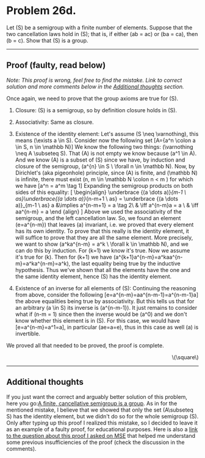 # Problem  26d.

Let \(S\) be a semigroup with a finite number of elements. Suppose that the two cancellation laws hold in \(S\); that is, if either \(ab = ac\) or \(ba = ca\), then \(b = c\). Show that \(S\) is a group.

---

## Proof (faulty, read below)
*Note: This proof is wrong, feel free to find the mistake. Link to correct solution and more comments below in the [Additional thoughts](#additional-thoughts) section.*

Once again, we need to prove that the group axioms are true for \(S\).

1. Closure: \(S\) is a semigroup, so by definition closure holds in \(S\).
2. Associativity: Same as closure.
3. Existence of the identity element: Let's assume \(S \neq \varnothing\), this means \(\exists a \in S\). Consider now the following set \[A=\{a^n \colon a \in S, n \in \mathbb N\}\] We know the following two things: \(\varnothing \neq A \subseteq S\). That \(A\) is not empty we know because \(a^1 \in A\). And we know \(A\) is a subset of \(S\) since we have, by induction and closure of the semigroup, \(a^{n} \in S \ \forall n \in \mathbb N\). Now, by Dirichlet's (aka pigeonhole) principle, since \(A\) is finite, and \(\mathbb N\) is infinite, there must exist \(n, m \in \mathbb N \colon n < m \) for which we have \[a^n = a^m \tag 1\] Expanding the semigroup products on both sides of this equality: 
\[
    \begin{align}
 \underbrace {(a \dots a)}_{m-1 \ as}\underbrace{(a \dots a)}_{n-m+1 \ as} = \underbrace {(a \dots a)}_{m-1 \ as} a &\implies a^{n-m+1} = a \tag 2\\
 & \iff a^{n-m}a = a \\
 & \iff aa^{n-m} = a
    \end {align}
\]
Above we used the associativity of the semigroup, and the left cancellation law. So, we found an element \(e=a^{n-m}\) that leaves \(a\) invariant, i.e. we proved that every element has its own identity. To prove that this really is the identity element, it will suffice to prove that they are all the same element. More precisely, we want to show \(a^ka^{n-m} = a^k \ \forall k \in \mathbb N\), and we can do this by induction. For \(k=1\) we know it's true. Now we assume it's true for \(k\). Then for \(k+1\) we have \(a^{k+1}a^{n-m}=a^kaa^{n-m}=a^ka^{n-m}=a^k\), the last equality being true by the inductive hypothesis. Thus we've shown that all the elements have the one and the same identity element, hence \(S\) has the identity element.


1. Existence of an inverse for all elements of \(S\): Continuing the reasoning from above, consider the following \[e=a^{n-m}=aa^{n-m-1}=a^{n-m-1}a\]
the above equalities being true by associativity. But this tells us that for an arbitrary \(a \in S\) its inverse is \(a^{n-m-1}\). It just remains to consider what if \(n-m = 1\) since then the inverse would be \(a^0\) and we don't know whether this element is in \(S\). For this case, we would have \[e=a^{n-m}=a^1=a\], in particular \(ae=a=e\), thus in this case as well \(a\) is invertible.



We proved all that needed to be proved, the proof is complete.
<div align="right">\(\square\)</div>

---

## Additional thoughts
If you just want the correct and arguably better solution of this problem, here you go:[A finite, cancellative semigroup is a group](https://math.stackexchange.com/questions/203023/a-finite-cancellative-semigroup-is-a-group). As in for the mentioned mistake, I believe that we showed that only the set \(A\subseteq S\) has the identity element, but we didn't do so for the whole semigroup \(S\). Only after typing up this proof I realized this mistake, so I decided to leave it as an example of a faulty proof, for educational purposes. Here is also a [link to the question about this proof I asked on MSE](https://math.stackexchange.com/questions/5025301/a-question-about-the-proof-of-finite-cancellative-semigroups-being-groups) that helped me understand some previous insufficiencies of the proof (check the discussion in the comments).